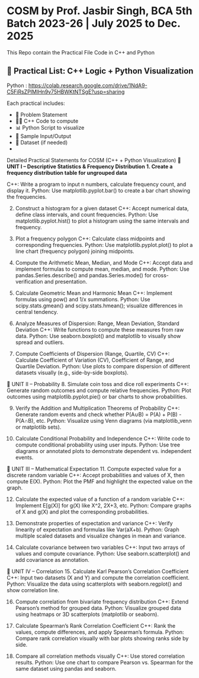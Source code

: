 # COSM by Prof. Jasbir Singh, BCA 5th Batch 2023-26 | July 2025 to Dec. 2025 
This Repo contain the Practical File Code in C++ and Python 
## 📘 Practical List: C++ Logic + Python Visualization

Python : https://colab.research.google.com/drive/1NdA9-C5FiRsZPIMlHn9v75HBWKtNTSgE?usp=sharing

Each practical includes:
- 📌 Problem Statement
- 👨‍💻 C++ Code to compute
- 📊 Python Script to visualize
- 📝 Sample Input/Output
- 🔗 Dataset (if needed)
- 
Detailed Practical Statements for COSM (C++ + Python Visualization)
**🔹 UNIT I – Descriptive Statistics & Frequency Distribution**
**1. Create a frequency distribution table for ungrouped data**
  
C++: Write a program to input n numbers, calculate frequency count, and display it.
Python: Use matplotlib.pyplot.bar() to create a bar chart showing the frequencies.

2. Construct a histogram for a given dataset
C++: Accept numerical data, define class intervals, and count frequencies.
Python: Use matplotlib.pyplot.hist() to plot a histogram using the same intervals and frequency.

3. Plot a frequency polygon
C++: Calculate class midpoints and corresponding frequencies.
Python: Use matplotlib.pyplot.plot() to plot a line chart (frequency polygon) joining midpoints.

4. Compute the Arithmetic Mean, Median, and Mode
C++: Accept data and implement formulas to compute mean, median, and mode.
Python: Use pandas.Series.describe() and pandas.Series.mode() for cross-verification and presentation.

5. Calculate Geometric Mean and Harmonic Mean
C++: Implement formulas using pow() and 1/x summations.
Python: Use scipy.stats.gmean() and scipy.stats.hmean(); visualize differences in central tendency.

6. Analyze Measures of Dispersion: Range, Mean Deviation, Standard Deviation
C++: Write functions to compute these measures from raw data.
Python: Use seaborn.boxplot() and matplotlib to visually show spread and outliers.

7. Compute Coefficients of Dispersion (Range, Quartile, CV)
C++: Calculate Coefficient of Variation (CV), Coefficient of Range, and Quartile Deviation.
Python: Use plots to compare dispersion of different datasets visually (e.g., side-by-side boxplots).

🔹 UNIT II – Probability
8. Simulate coin toss and dice roll experiments
C++: Generate random outcomes and compute relative frequencies.
Python: Plot outcomes using matplotlib.pyplot.pie() or bar charts to show probabilities.

9. Verify the Addition and Multiplication Theorems of Probability
C++: Generate random events and check whether P(A∪B) = P(A) + P(B) - P(A∩B), etc.
Python: Visualize using Venn diagrams (via matplotlib_venn or matplotlib sets).

10. Calculate Conditional Probability and Independence
C++: Write code to compute conditional probability using user inputs.
Python: Use tree diagrams or annotated plots to demonstrate dependent vs. independent events.

🔹 UNIT III – Mathematical Expectation
11. Compute expected value for a discrete random variable
C++: Accept probabilities and values of X, then compute E(X).
Python: Plot the PMF and highlight the expected value on the graph.

12. Calculate the expected value of a function of a random variable
C++: Implement E[g(X)] for g(X) like X^2, 2X+3, etc.
Python: Compare graphs of X and g(X) and plot the corresponding probabilities.

13. Demonstrate properties of expectation and variance
C++: Verify linearity of expectation and formulas like Var(aX+b).
Python: Graph multiple scaled datasets and visualize changes in mean and variance.

14. Calculate covariance between two variables
C++: Input two arrays of values and compute covariance.
Python: Use seaborn.scatterplot() and add covariance as annotation.

🔹 UNIT IV – Correlation
15. Calculate Karl Pearson’s Correlation Coefficient
C++: Input two datasets (X and Y) and compute the correlation coefficient.
Python: Visualize the data using scatterplots with seaborn.regplot() and show correlation line.

16. Compute correlation from bivariate frequency distribution
C++: Extend Pearson’s method for grouped data.
Python: Visualize grouped data using heatmaps or 3D scatterplots (matplotlib or seaborn).

17. Calculate Spearman’s Rank Correlation Coefficient
C++: Rank the values, compute differences, and apply Spearman’s formula.
Python: Compare rank correlation visually with bar plots showing ranks side by side.

18. Compare all correlation methods visually
C++: Use stored correlation results.
Python: Use one chart to compare Pearson vs. Spearman for the same dataset using pandas and seaborn.
